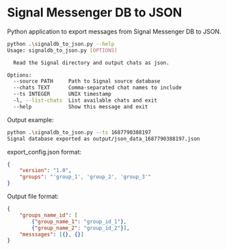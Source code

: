 # Signal Messenger DB to JSON

Python application to export messages from Signal Messenger DB to JSON. 

```bash
python .\signaldb_to_json.py --help
Usage: signaldb_to_json.py [OPTIONS]

  Read the Signal directory and output chats as json.

Options:
  --source PATH     Path to Signal source database
  --chats TEXT      Comma-separated chat names to include
  --ts INTEGER      UNIX timestamp
  -l, --list-chats  List available chats and exit
  --help            Show this message and exit
```

Output example:

```bash
python .\signaldb_to_json.py --ts 1687790388197
Signal database exported as output/json_data_1687790388197.json
```

export_config.json format:

```json
{
    "version": "1.0",
    "groups": "'group_1', 'group_2', 'group_3'"
}
```

Output file format:

```json
{
    "groups_name_id": [
        {"group_name_1": "group_id_1"}, 
        {"group_name_2": "group_id_2"}],
    "messsages": [{}, {}]
}
```